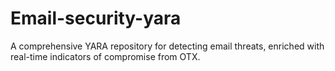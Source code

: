 # Email-security-yara
A comprehensive YARA repository for detecting email threats, enriched with real-time indicators of compromise from OTX.
